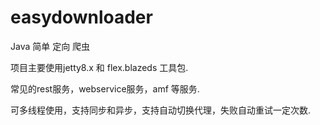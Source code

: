 # easydownloader
Java 简单 定向 爬虫

项目主要使用jetty8.x 和 flex.blazeds 工具包.

常见的rest服务，webservice服务，amf 等服务.

可多线程使用，支持同步和异步，支持自动切换代理，失败自动重试一定次数.
